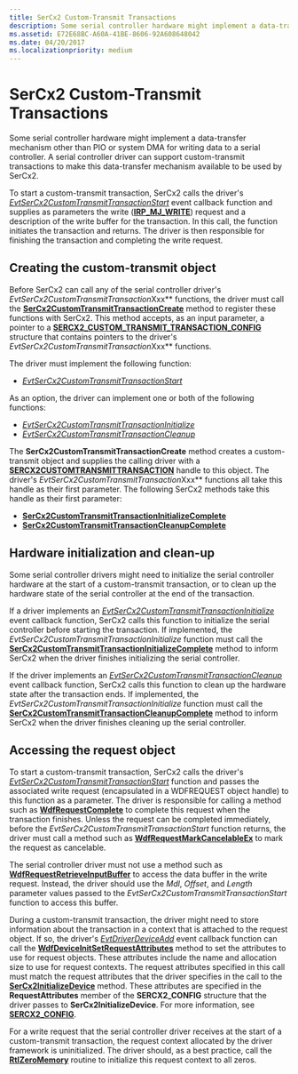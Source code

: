 ```yaml
---
title: SerCx2 Custom-Transmit Transactions
description: Some serial controller hardware might implement a data-transfer mechanism other than PIO or system DMA for writing data to a serial controller.
ms.assetid: E72E68BC-A60A-41BE-8606-92A608648042
ms.date: 04/20/2017
ms.localizationpriority: medium
---
```


# SerCx2 Custom-Transmit Transactions

Some serial controller hardware might implement a data-transfer mechanism other than PIO or system DMA for writing data to a serial controller. A serial controller driver can support custom-transmit transactions to make this data-transfer mechanism available to be used by SerCx2.

To start a custom-transmit transaction, SerCx2 calls the driver's [*EvtSerCx2CustomTransmitTransactionStart*](https://msdn.microsoft.com/library/windows/hardware/dn265207) event callback function and supplies as parameters the write ([**IRP\_MJ\_WRITE**](https://msdn.microsoft.com/library/windows/hardware/ff546904)) request and a description of the write buffer for the transaction. In this call, the function initiates the transaction and returns. The driver is then responsible for finishing the transaction and completing the write request.

## Creating the custom-transmit object

Before SerCx2 can call any of the serial controller driver's *EvtSerCx2CustomTransmitTransaction*Xxx** functions, the driver must call the [**SerCx2CustomTransmitTransactionCreate**](https://msdn.microsoft.com/library/windows/hardware/dn265259) method to register these functions with SerCx2. This method accepts, as an input parameter, a pointer to a [**SERCX2\_CUSTOM\_TRANSMIT\_TRANSACTION\_CONFIG**](https://msdn.microsoft.com/library/windows/hardware/dn265321) structure that contains pointers to the driver's *EvtSerCx2CustomTransmitTransaction*Xxx** functions.

The driver must implement the following function:

- [*EvtSerCx2CustomTransmitTransactionStart*](https://msdn.microsoft.com/library/windows/hardware/dn265207)

As an option, the driver can implement one or both of the following functions:

- [*EvtSerCx2CustomTransmitTransactionInitialize*](https://msdn.microsoft.com/library/windows/hardware/dn265206)
- [*EvtSerCx2CustomTransmitTransactionCleanup*](https://msdn.microsoft.com/library/windows/hardware/dn265205)

The **SerCx2CustomTransmitTransactionCreate** method creates a custom-transmit object and supplies the calling driver with a [**SERCX2CUSTOMTRANSMITTRANSACTION**](https://docs.microsoft.com/windows-hardware/drivers/serports/sercx2-object-handles#sercx2customtransmittransaction-object-handle) handle to this object. The driver's *EvtSerCx2CustomTransmitTransaction*Xxx** functions all take this handle as their first parameter. The following SerCx2 methods take this handle as their first parameter:

- [**SerCx2CustomTransmitTransactionInitializeComplete**](https://msdn.microsoft.com/library/windows/hardware/dn265260)
- [**SerCx2CustomTransmitTransactionCleanupComplete**](https://msdn.microsoft.com/library/windows/hardware/dn265258)

## Hardware initialization and clean-up

Some serial controller drivers might need to initialize the serial controller hardware at the start of a custom-transmit transaction, or to clean up the hardware state of the serial controller at the end of the transaction.

If a driver implements an [*EvtSerCx2CustomTransmitTransactionInitialize*](https://msdn.microsoft.com/library/windows/hardware/dn265206) event callback function, SerCx2 calls this function to initialize the serial controller before starting the transaction. If implemented, the *EvtSerCx2CustomTransmitTransactionInitialize* function must call the [**SerCx2CustomTransmitTransactionInitializeComplete**](https://msdn.microsoft.com/library/windows/hardware/dn265260) method to inform SerCx2 when the driver finishes initializing the serial controller.

If the driver implements an [*EvtSerCx2CustomTransmitTransactionCleanup*](https://msdn.microsoft.com/library/windows/hardware/dn265205) event callback function, SerCx2 calls this function to clean up the hardware state after the transaction ends. If implemented, the *EvtSerCx2CustomTransmitTransactionInitialize* function must call the [**SerCx2CustomTransmitTransactionCleanupComplete**](https://msdn.microsoft.com/library/windows/hardware/dn265258) method to inform SerCx2 when the driver finishes cleaning up the serial controller.

## Accessing the request object

To start a custom-transmit transaction, SerCx2 calls the driver's [*EvtSerCx2CustomTransmitTransactionStart*](https://msdn.microsoft.com/library/windows/hardware/dn265207) function and passes the associated write request (encapsulated in a WDFREQUEST object handle) to this function as a parameter. The driver is responsible for calling a method such as [**WdfRequestComplete**](https://msdn.microsoft.com/library/windows/hardware/ff549945) to complete this request when the transaction finishes. Unless the request can be completed immediately, before the *EvtSerCx2CustomTransmitTransactionStart* function returns, the driver must call a method such as [**WdfRequestMarkCancelableEx**](https://msdn.microsoft.com/library/windows/hardware/ff549984) to mark the request as cancelable.

The serial controller driver must not use a method such as [**WdfRequestRetrieveInputBuffer**](https://msdn.microsoft.com/library/windows/hardware/ff550014) to access the data buffer in the write request. Instead, the driver should use the *Mdl*, *Offset*, and *Length* parameter values passed to the *EvtSerCx2CustomTransmitTransactionStart* function to access this buffer.

During a custom-transmit transaction, the driver might need to store information about the transaction in a context that is attached to the request object. If so, the driver's [*EvtDriverDeviceAdd*](https://msdn.microsoft.com/library/windows/hardware/ff541693) event callback function can call the [**WdfDeviceInitSetRequestAttributes**](https://msdn.microsoft.com/library/windows/hardware/ff546786) method to set the attributes to use for request objects. These attributes include the name and allocation size to use for request contexts. The request attributes specified in this call must match the request attributes that the driver specifies in the call to the [**SerCx2InitializeDevice**](https://msdn.microsoft.com/library/windows/hardware/dn265261) method. These attributes are specified in the **RequestAttributes** member of the **SERCX2\_CONFIG** structure that the driver passes to **SerCx2InitializeDevice**. For more information, see [**SERCX2\_CONFIG**](https://msdn.microsoft.com/library/windows/hardware/dn265310).

For a write request that the serial controller driver receives at the start of a custom-transmit transaction, the request context allocated by the driver framework is uninitialized. The driver should, as a best practice, call the [**RtlZeroMemory**](https://msdn.microsoft.com/library/windows/hardware/ff563610) routine to initialize this request context to all zeros.
